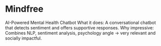 # Mindfree
AI-Powered Mental Health Chatbot  What it does: A conversational chatbot that detects sentiment and offers supportive responses.  Why impressive: Combines NLP, sentiment analysis, psychology angle → very relevant and socially impactful.
